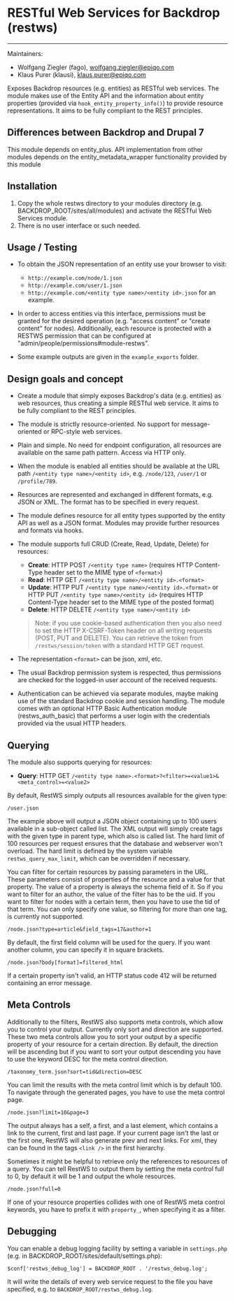 # RESTful Web Services for Backdrop (restws)
---
Maintainers:
- Wolfgang Ziegler (fago), wolfgang.ziegler@epiqo.com
- Klaus Purer (klausi), klaus.purer@epiqo.com

Exposes Backdrop resources (e.g. entities) as RESTful web services. The module makes use of the Entity API and the information about entity properties (provided via `hook_entity_property_info()`) to provide resource representations. It aims to be fully compliant to the REST principles.


## Differences between Backdrop and Drupal 7

This module depends on entity_plus. API implementation from other modules depends on the entity_metadata_wrapper functionality provided by this module

## Installation

1. Copy the whole restws directory to your modules directory (e.g. BACKDROP_ROOT/sites/all/modules) and activate the RESTful Web Services module.
2. There is no user interface or such needed.

## Usage / Testing

- To obtain the JSON representation of an entity use your browser to visit:
  - `http://example.com/node/1.json`
  - `http://example.com/user/1.json`
  - `http://example.com/<entity type name>/<entity id>.json` for an example.

- In order to access entities via this interface, permissions must be granted for the desired operation (e.g. "access content" or "create content" for nodes). Additionally, each resource is protected with a RESTWS permission that can be configured at "admin/people/permissions#module-restws".

- Some example outputs are given in the `example_exports` folder.

## Design goals and concept

- Create a module that simply exposes Backdrop's data (e.g. entities) as web resources, thus creating a simple RESTful web service. It aims to be fully compliant to the REST principles.

- The module is strictly resource-oriented. No support for message-oriented or RPC-style web services.

- Plain and simple. No need for endpoint configuration, all resources are available on the same path pattern. Access via HTTP only.

- When the module is enabled all entities should be available at the URL path `/<entity type name>/<entity id>`, e.g. `/node/123`, `/user/1` or `/profile/789`.

- Resources are represented and exchanged in different formats, e.g. JSON or XML. The format has to be specified in every request.

- The module defines resource for all entity types supported by the entity API as well as a JSON format. Modules may provide further resources and formats via hooks.

- The module supports full CRUD (Create, Read, Update, Delete) for resources:

  - **Create**: HTTP POST `/<entity type name>` (requires HTTP Content-Type header set to the MIME type of `<format>`)
  - **Read**: HTTP GET `/<entity type name>/<entity id>.<format>`
  - **Update**: HTTP PUT `/<entity type name>/<entity id>.<format>` or HTTP PUT `/<entity type name>/<entity id>` (requires HTTP Content-Type header set to the MIME type of the posted format)
  - **Delete**: HTTP DELETE `/<entity type name>/<entity id>`

  > Note: if you use cookie-based authentication then you also need to set the HTTP X-CSRF-Token header on all writing requests (POST, PUT and DELETE). You can retrieve the token from `/restws/session/token` with a standard HTTP GET request.

- The representation `<format>` can be json, xml, etc.

- The usual Backdrop permission system is respected, thus permissions are checked for the logged-in user account of the received requests.

- Authentication can be achieved via separate modules, maybe making use of the standard Backdrop cookie and session handling. The module comes with an optional HTTP Basic Authentication module (restws_auth_basic) that performs a user login with the credentials provided via the usual HTTP headers.

## Querying

The module also supports querying for resources:

- **Query**: HTTP GET `/<entity type name>.<format>?<filter>=<value1>&<meta_control>=<value2>`

By default, RestWS simply outputs all resources available for the given type:

`/user.json`

The example above will output a JSON object containing up to 100 users available in a sub-object called list. The XML output will simply create tags with the given type in parent type, which also is called list. The hard limit of 100 resources per request ensures that the database and webserver won't overload. The hard limit is defined by the system variable `restws_query_max_limit`, which can be overridden if necessary.

You can filter for certain resources by passing parameters in the URL. These parameters consist of properties of the resource and a value for that property. The value of a property is always the schema field of it. So if you want to filter for an author, the value of the filter has to be the uid. If you want to filter for nodes with a certain term, then you have to use the tid of that term. You can only specify one value, so filtering for more than one tag, is currently not supported.

`/node.json?type=article&field_tags=17&author=1`

By default, the first field column will be used for the query. If you want another column, you can specify it in square brackets.

`/node.json?body[format]=filtered_html`

If a certain property isn't valid, an HTTP status code 412 will be returned containing an error message.

## Meta Controls

Additionally to the filters, RestWS also supports meta controls, which allow you to control your output. Currently only sort and direction are supported. These two meta controls allow you to sort your output by a specific property of your resource for a certain direction. By default, the direction will be ascending but if you want to sort your output descending you have to use the keyword DESC for the meta control direction.

`/taxonomy_term.json?sort=tid&direction=DESC`

You can limit the results with the meta control limit which is by default 100. To navigate through the generated pages, you have to use the meta control page.

`/node.json?limit=10&page=3`

The output always has a self, a first, and a last element, which contains a link to the current, first and last page. If your current page isn't the last or the first one, RestWS will also generate prev and next links. For xml, they can be found in the tags `<link />` in the first hierarchy.

Sometimes it might be helpful to retrieve only the references to resources of a query. You can tell RestWS to output them by setting the meta control full to 0, by default it will be 1 and output the whole resources.

`/node.json?full=0`

If one of your resource properties collides with one of RestWS meta control keywords, you have to prefix it with `property_`, when specifying it as a filter.

## Debugging

You can enable a debug logging facility by setting a variable in `settings.php` (e.g. in BACKDROP_ROOT/sites/default/settings.php):

`$conf['restws_debug_log'] = BACKDROP_ROOT . '/restws_debug.log';`

It will write the details of every web service request to the file you have specified, e.g. to `BACKDROP_ROOT/restws_debug.log`.
